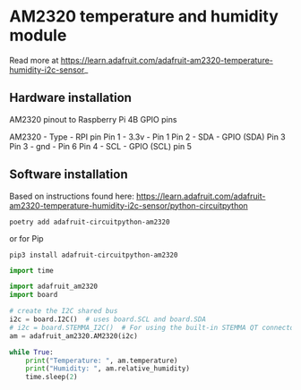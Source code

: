 # AM2320 temperature and humidity module

Read more at https://learn.adafruit.com/adafruit-am2320-temperature-humidity-i2c-sensor_

## Hardware installation

AM2320 pinout to Raspberry Pi 4B GPIO pins

AM2320 - Type - RPI pin
Pin 1 - 3.3v - Pin 1
Pin 2 - SDA - GPIO (SDA) Pin 3
Pin 3 - gnd - Pin 6
Pin 4 - SCL - GPIO (SCL) pin 5

## Software installation

Based on instructions found
here: https://learn.adafruit.com/adafruit-am2320-temperature-humidity-i2c-sensor/python-circuitpython

```
poetry add adafruit-circuitpython-am2320
```

or for Pip

```
pip3 install adafruit-circuitpython-am2320
```

```python
import time

import adafruit_am2320
import board

# create the I2C shared bus
i2c = board.I2C()  # uses board.SCL and board.SDA
# i2c = board.STEMMA_I2C()  # For using the built-in STEMMA QT connector on a microcontroller
am = adafruit_am2320.AM2320(i2c)

while True:
    print("Temperature: ", am.temperature)
    print("Humidity: ", am.relative_humidity)
    time.sleep(2)
```
